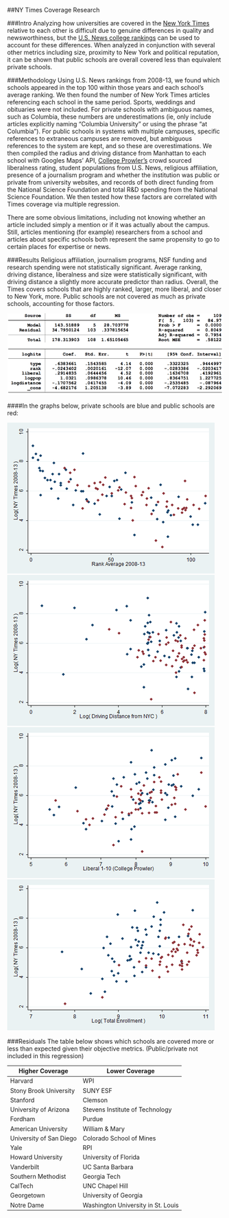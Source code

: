 ##NY Times Coverage Research

###Intro
Analyzing how universities are covered in the [New York Times](http://nytimes.com) relative to each other is difficult due to genuine differences in quality and newsworthiness, but the [U.S. News college rankings](http://colleges.usnews.rankingsandreviews.com/best-colleges/rankings/national-universities/data) can be used to account for these differences. When analyzed in conjunction with several other metrics including size, proximity to New York and political reputation, it can be shown that public schools are overall covered less than equivalent private schools. 

###Methodology
Using U.S. News rankings from 2008-13, we found which schools appeared in the top 100 within those years and each school’s average ranking. We then found the number of New York Times articles referencing each school in the same period. Sports, weddings and obituaries were not included. For private schools with ambiguous names, such as Columbia, these numbers are underestimations (ie, only include articles explicitly naming “Columbia University” or using the phrase “at Columbia”). For public schools in systems with multiple campuses, specific references to extraneous campuses are removed, but ambiguous references to the system are kept, and so these are overestimations. We then compiled the radius and driving distance from Manhattan to each school with Googles Maps’ API, [College Prowler’s](http://colleges.niche.com) crowd sourced liberalness rating, student populations from U.S. News, religious affiliation, presence of a journalism program and whether the institution was public or private from university websites, and records of both direct funding from the National Science Foundation and total R&D spending from the National Science Foundation. We then tested how these factors are correlated with Times coverage via multiple regression.

There are some obvious limitations, including not knowing whether an article included simply a mention or if it was actually about the campus. Still, articles mentioning (for example) researchers from a school and articles about specific schools both represent the same propensity to go to certain places for expertise or news.

###Results
Religious affiliation, journalism programs, NSF funding and research spending were not statistically significant. Average ranking, driving distance, liberalness and size were statistically significant, with driving distance a slightly more accurate predictor than radius. Overall, the Times covers schools that are highly ranked, larger, more liberal, and closer to New York, more. Public schools are not covered as much as private schools, accounting for those factors.


![Regression](/Regression.png)

####In the graphs below, private schools are blue and public schools are red:

![US News Rank](/Rank.png)![Distance](/Distance.png)![Liberalness](/Liberal.png)![Size](/Population.png)

###Residuals
The table below shows which schools are covered more or less than expected given their objective metrics. (Public/private not included in this regression)

Higher Coverage         |Lower Coverage
------------------------|-------------------------------------
Harvard	                |WPI
Stony Brook University  |SUNY ESF
Stanford                |Clemson
University of Arizona   |Stevens Institute of Technology
Fordham                 |Purdue
American University     |William & Mary
University of San Diego |Colorado School of Mines
Yale                    |RPI
Howard University       |University of Florida
Vanderbilt              |UC Santa Barbara
Southern Methodist      |Georgia Tech
CalTech                 |UNC Chapel Hill
Georgetown              |University of Georgia
Notre Dame              |Washington University in St. Louis



